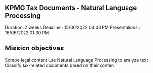 ## KPMG Tax Documents - Natural Language Processing
Duration: 2 weeks
Deadline : 15/06/2022 04:30 PM
Presentations : 16/06/2022 01:30 PM

## Mission objectives
Scrape legal content
Use Natural Language Processing to analyze text
Classify tax-related documents based on their conten
